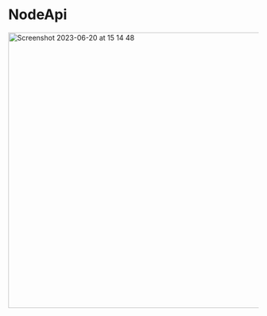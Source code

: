 # NodeApi

<img width="554" alt="Screenshot 2023-06-20 at 15 14 48" src="https://github.com/ezecriis/NodeApi/assets/59458303/c4acdb36-a004-4df7-a226-e0033dc1e347">
